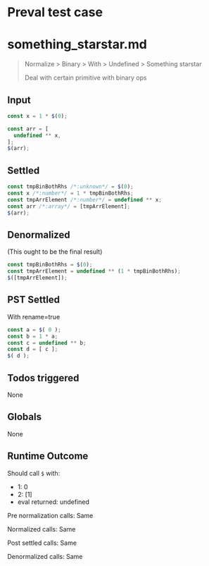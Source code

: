 # Preval test case

# something_starstar.md

> Normalize > Binary > With > Undefined > Something starstar
>
> Deal with certain primitive with binary ops

## Input

`````js filename=intro
const x = 1 * $(0);

const arr = [
  undefined ** x,
];
$(arr);
`````


## Settled


`````js filename=intro
const tmpBinBothRhs /*:unknown*/ = $(0);
const x /*:number*/ = 1 * tmpBinBothRhs;
const tmpArrElement /*:number*/ = undefined ** x;
const arr /*:array*/ = [tmpArrElement];
$(arr);
`````


## Denormalized
(This ought to be the final result)

`````js filename=intro
const tmpBinBothRhs = $(0);
const tmpArrElement = undefined ** (1 * tmpBinBothRhs);
$([tmpArrElement]);
`````


## PST Settled
With rename=true

`````js filename=intro
const a = $( 0 );
const b = 1 * a;
const c = undefined ** b;
const d = [ c ];
$( d );
`````


## Todos triggered


None


## Globals


None


## Runtime Outcome


Should call `$` with:
 - 1: 0
 - 2: [1]
 - eval returned: undefined

Pre normalization calls: Same

Normalized calls: Same

Post settled calls: Same

Denormalized calls: Same
